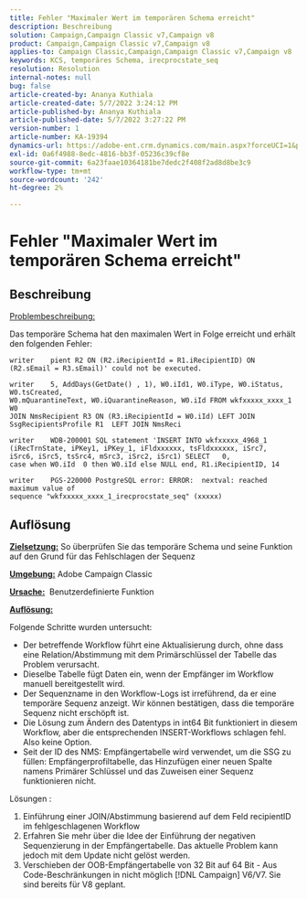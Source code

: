 ```yaml
---
title: Fehler "Maximaler Wert im temporären Schema erreicht"
description: Beschreibung
solution: Campaign,Campaign Classic v7,Campaign v8
product: Campaign,Campaign Classic v7,Campaign v8
applies-to: Campaign Classic,Campaign,Campaign Classic v7,Campaign v8
keywords: KCS, temporäres Schema, irecprocstate_seq
resolution: Resolution
internal-notes: null
bug: false
article-created-by: Ananya Kuthiala
article-created-date: 5/7/2022 3:24:12 PM
article-published-by: Ananya Kuthiala
article-published-date: 5/7/2022 3:27:22 PM
version-number: 1
article-number: KA-19394
dynamics-url: https://adobe-ent.crm.dynamics.com/main.aspx?forceUCI=1&pagetype=entityrecord&etn=knowledgearticle&id=f17f99ba-19ce-ec11-a7b5-0022480a8e40
exl-id: 0a6f4988-8edc-4816-bb3f-05236c39cf8e
source-git-commit: 6a23faae10364181be7dedc2f408f2ad8d8be3c9
workflow-type: tm+mt
source-wordcount: '242'
ht-degree: 2%

---
```


# Fehler &quot;Maximaler Wert im temporären Schema erreicht&quot;

## Beschreibung


<u>Problembeschreibung:</u>

Das temporäre Schema hat den maximalen Wert in Folge erreicht und erhält den folgenden Fehler:

```
writer    pient R2 ON (R2.iRecipientId = R1.iRecipientID) ON (R2.sEmail = R3.sEmail)' could not be executed.

writer    5, AddDays(GetDate() , 1), W0.iId1, W0.iType, W0.iStatus, W0.tsCreated, 
W0.mQuarantineText, W0.iQuarantineReason, W0.iId FROM wkfxxxxx_xxxx_1 W0  
JOIN NmsRecipient R3 ON (R3.iRecipientId = W0.iId) LEFT JOIN SsgRecipientsProfile R1  LEFT JOIN NmsReci

writer    WDB-200001 SQL statement 'INSERT INTO wkfxxxxx_4968_1 
(iRecTrnState, iPKey1, iPKey_1, iFldxxxxxx, tsFldxxxxxx, iSrc7, 
iSrc6, iSrc5, tsSrc4, mSrc3, iSrc2, iSrc1) SELECT   0, 
case when W0.iId  0 then W0.iId else NULL end, R1.iRecipientID, 14

writer    PGS-220000 PostgreSQL error: ERROR:  nextval: reached maximum value of 
sequence "wkfxxxxx_xxxx_1_irecprocstate_seq" (xxxxx)
```

## Auflösung


<b><u>Zielsetzung:</u></b> So überprüfen Sie das temporäre Schema und seine Funktion auf den Grund für das Fehlschlagen der Sequenz

<b><u>Umgebung:</u></b> Adobe Campaign Classic

<b><u>Ursache:</u></b>  Benutzerdefinierte Funktion

<b><u>Auflösung:</u></b>

Folgende Schritte wurden untersucht:

- Der betreffende Workflow führt eine Aktualisierung durch, ohne dass eine Relation/Abstimmung mit dem Primärschlüssel der Tabelle das Problem verursacht.
- Dieselbe Tabelle fügt Daten ein, wenn der Empfänger im Workflow manuell bereitgestellt wird.
- Der Sequenzname in den Workflow-Logs ist irreführend, da er eine temporäre Sequenz anzeigt. Wir können bestätigen, dass die temporäre Sequenz nicht erschöpft ist.
- Die Lösung zum Ändern des Datentyps in int64 Bit funktioniert in diesem Workflow, aber die entsprechenden INSERT-Workflows schlagen fehl. Also keine Option.
- Seit der ID des NMS: Empfängertabelle wird verwendet, um die SSG zu füllen: Empfängerprofiltabelle, das Hinzufügen einer neuen Spalte namens Primärer Schlüssel und das Zuweisen einer Sequenz funktionieren nicht.


Lösungen :

1. Einführung einer JOIN/Abstimmung basierend auf dem Feld recipientID im fehlgeschlagenen Workflow
2. Erfahren Sie mehr über die Idee der Einführung der negativen Sequenzierung in der Empfängertabelle. Das aktuelle Problem kann jedoch mit dem Update nicht gelöst werden.
3. Verschieben der OOB-Empfängertabelle von 32 Bit auf 64 Bit - Aus Code-Beschränkungen in nicht möglich [!DNL Campaign] V6/V7. Sie sind bereits für V8 geplant.
